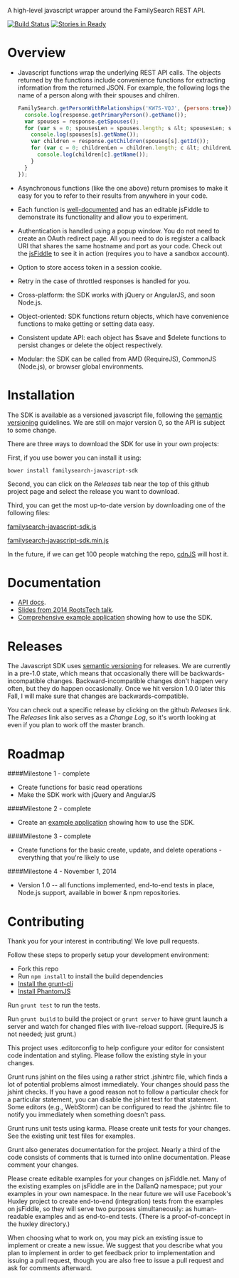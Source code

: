 A high-level javascript wrapper around the FamilySearch REST API.

[![Build Status](https://travis-ci.org/rootsdev/familysearch-javascript-sdk.png)](https://travis-ci.org/rootsdev/familysearch-javascript-sdk)
[![Stories in Ready](https://badge.waffle.io/rootsdev/familysearch-javascript-sdk.png?label=ready)](https://waffle.io/rootsdev/familysearch-javascript-sdk)

Overview
========

* Javascript functions wrap the underlying REST API calls.
The objects returned by the functions include convenience functions for extracting information from the returned JSON.
For example, the following logs the name of a person along with their spouses and chilren.

    ```javascript
    FamilySearch.getPersonWithRelationships('KW7S-VQJ', {persons:true}).then(function(response) {
      console.log(response.getPrimaryPerson().getName());
      var spouses = response.getSpouses();
      for (var s = 0; spousesLen = spouses.length; s &lt; spousesLen; s++) {
        console.log(spouses[s].getName());
        var children = response.getChildren(spouses[s].getId());
        for (var c = 0; childrenLen = children.length; c &lt; childrenLen; c++) {
          console.log(children[c].getName());
        }
      }
    });
    ```

* Asynchronous functions (like the one above) return promises to make it easy for you to refer to their results from anywhere in your code.

* Each function is [well-documented](http://rootsdev.org/familysearch-javascript-sdk)
and has an editable jsFiddle to demonstrate its functionality and allow you to experiment.

* Authentication is handled using a popup window.  You do not need to create an OAuth redirect page.
All you need to do is register a callback URI that shares the same hostname and port as your code.
Check out the [jsFiddle](http://jsfiddle.net/DallanQ/MpUg7/) to see it in action (requires you to have a sandbox account).

* Option to store access token in a session cookie.

* Retry in the case of throttled responses is handled for you.

* Cross-platform: the SDK works with jQuery or AngularJS, and soon Node.js.

* Object-oriented: SDK functions return objects, which have convenience functions to make getting or setting data easy.

* Consistent update API: each object has $save and $delete functions to persist changes or delete the object respectively.

* Modular: the SDK can be called from AMD (RequireJS), CommonJS (Node.js), or browser global environments.

Installation
============

The SDK is available as a versioned javascript file, following the [semantic versioning](http://semver.org/) guidelines.
We are still on major version 0, so the API is subject to some change.

There are three ways to download the SDK for use in your own projects:

First, if you use bower you can install it using:

    bower install familysearch-javascript-sdk

Second, you can click on the _Releases_ tab near the top of this github project page and select the release you want to download.

Third, you can get the most up-to-date version by downloading one of the following files:

[familysearch-javascript-sdk.js](http://rootsdev.org/familysearch-javascript-sdk/familysearch-javascript-sdk.js)

[familysearch-javascript-sdk.min.js](http://rootsdev.org/familysearch-javascript-sdk/familysearch-javascript-sdk.min.js)

In the future, if we can get 100 people watching the repo, [cdnJS](http://cdnjs.com/) will host it.

Documentation
=============

* [API docs](http://rootsdev.org/familysearch-javascript-sdk).
* [Slides from 2014 RootsTech talk](http://dallanq.github.io/rootstech-2014-fs-js-sdk-slides).
* [Comprehensive example application](https://github.com/rootsdev/familysearch-reference-client) showing how to use the SDK.

Releases
========

The Javascript SDK uses [semantic versioning](http://semver.org/) for releases. 
We are currently in a pre-1.0 state, which means that occasionally there will be backwards-incompatible changes.
Backward-incompatible changes don't happen very often, but they do happen occasionally. 
Once we hit version 1.0.0 later this Fall, I will make sure that changes are backwards-compatible.

You can check out a specific release by clicking on the github _Releases_ link.
The _Releases_ link also serves as a _Change Log_, so it's worth looking at even if you plan to work off the master branch. 

Roadmap
=======

####Milestone 1 - complete
* Create functions for basic read operations
* Make the SDK work with jQuery and AngularJS

####Milestone 2 - complete
* Create an [example application](https://github.com/rootsdev/familysearch-reference-client) showing how to use the SDK.

####Milestone 3 - complete
* Create functions for the basic create, update, and delete operations - everything that you're likely to use

####Milestone 4 - November 1, 2014
* Version 1.0 -- all functions implemented, end-to-end tests in place, Node.js support, available in bower & npm repositories.

Contributing
============

Thank you for your interest in contributing! We love pull requests.

Follow these steps to properly setup your development environment:
* Fork this repo
* Run `npm install` to install the build dependencies
* [Install the grunt-cli ](http://gruntjs.com/getting-started#installing-the-cli)
* [Install PhantomJS](http://phantomjs.org/download.html)

Run `grunt test` to run the tests.

Run `grunt build` to build the project or `grunt server` to have grunt launch a server and watch for changed files with live-reload support.
(RequireJS is not needed; just grunt.)

This project uses .editorconfig to help configure your editor for consistent code indentation and styling.
Please follow the existing style in your changes.

Grunt runs jshint on the files using a rather strict .jshintrc file, which finds a lot of potential problems almost immediately.
Your changes should pass the jshint checks.
If you have a good reason not to follow a particular check for a particular statement,
you can disable the jshint test for that statement.
Some editors (e.g., WebStorm) can be configured to read the .jshintrc file to notify you immediately when something doesn't pass.

Grunt runs unit tests using karma. Please create unit tests for your changes.
See the existing unit test files for examples.

Grunt also generates documentation for the project.
Nearly a third of the code consists of comments that is turned into online documentation.
Please comment your changes.

Please create editable examples for your changes on jsFiddle.net.
Many of the existing examples on jsFiddle are in the DallanQ namespace; put your examples in your own namespace.
In the near future we will use Facebook's Huxley project to create end-to-end (integration) tests from the examples on jsFiddle,
so they will serve two purposes simultaneously: as human-readable examples and as end-to-end tests.
(There is a proof-of-concept in the huxley directory.)

When choosing what to work on, you may pick an existing issue to implement or create a new issue.
We suggest that you describe what you plan to implement in order to get feedback prior to implementation and
issuing a pull request, though you are also free to issue a pull request and ask for comments afterward.

